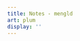 ```yaml
---
title: Notes - mengld
art: plum
display: ''
---
```


<SubNav />

<ListPosts only-date type="note" />
